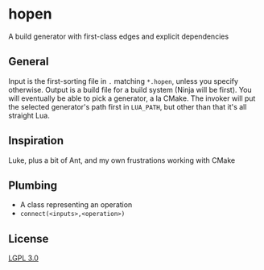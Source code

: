 # hopen
A build generator with first-class edges and explicit dependencies

## General

Input is the first-sorting file in `.` matching `*.hopen`, unless you 
specify otherwise.  Output is a build file for a build system (Ninja will
be first).  You will eventually be able to pick a generator, a la CMake.
The invoker will put the selected generator's path
first in `LUA_PATH`, but other than that it's all straight Lua.

## Inspiration

Luke, plus a bit of Ant, and my own frustrations working with CMake

## Plumbing

 - A class representing an operation 
 - `connect(<inputs>,<operation>)`

## License

[LGPL 3.0](LICENSE)

